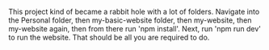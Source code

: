 This project kind of became a rabbit hole with a lot of folders. Navigate into the Personal folder, then my-basic-website folder, then my-website, then my-website again, then from there run 'npm install'. Next, run 'npm run dev' to run the website. That should be all you are required to do.

